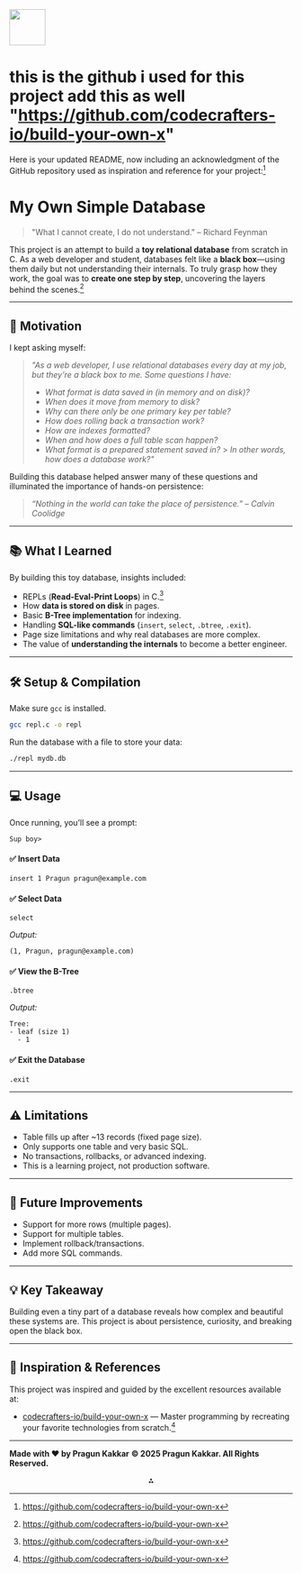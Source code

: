 <img src="https://r2cdn.perplexity.ai/pplx-full-logo-primary-dark%402x.png" style="height:64px;margin-right:32px"/>

# this is the github i used for this project add this as well "https://github.com/codecrafters-io/build-your-own-x"

Here is your updated README, now including an acknowledgment of the GitHub repository used as inspiration and reference for your project:[^1]

# My Own Simple Database

> "What I cannot create, I do not understand." – Richard Feynman

This project is an attempt to build a **toy relational database** from scratch in C.
As a web developer and student, databases felt like a **black box**—using them daily but not understanding their internals.
To truly grasp how they work, the goal was to **create one step by step**, uncovering the layers behind the scenes.[^1]

---

## 🚀 Motivation

I kept asking myself:

> _"As a web developer, I use relational databases every day at my job, but they’re a black box to me. Some questions I have:_
>
> - _What format is data saved in (in memory and on disk)?_
> - _When does it move from memory to disk?_
> - _Why can there only be one primary key per table?_
> - _How does rolling back a transaction work?_
> - _How are indexes formatted?_
> - _When and how does a full table scan happen?_
> - _What format is a prepared statement saved in?_ > _In other words, how does a database work?"_

Building this database helped answer many of these questions and illuminated the importance of hands-on persistence:

> _“Nothing in the world can take the place of persistence.” – Calvin Coolidge_

---

## 📚 What I Learned

By building this toy database, insights included:

- REPLs (**Read-Eval-Print Loops**) in C.[^1]
- How **data is stored on disk** in pages.
- Basic **B-Tree implementation** for indexing.
- Handling **SQL-like commands** (`insert`, `select`, `.btree`, `.exit`).
- Page size limitations and why real databases are more complex.
- The value of **understanding the internals** to become a better engineer.

---

## 🛠️ Setup \& Compilation

Make sure `gcc` is installed.

```bash
gcc repl.c -o repl
```

Run the database with a file to store your data:

```bash
./repl mydb.db
```

---

## 💻 Usage

Once running, you’ll see a prompt:

```
Sup boy>
```

#### ✅ Insert Data

```
insert 1 Pragun pragun@example.com
```

#### ✅ Select Data

```
select
```

_Output:_

```
(1, Pragun, pragun@example.com)
```

#### ✅ View the B-Tree

```
.btree
```

_Output:_

```
Tree:
- leaf (size 1)
  - 1
```

#### ✅ Exit the Database

```
.exit
```

---

## ⚠️ Limitations

- Table fills up after ~13 records (fixed page size).
- Only supports one table and very basic SQL.
- No transactions, rollbacks, or advanced indexing.
- This is a learning project, not production software.

---

## 🔮 Future Improvements

- Support for more rows (multiple pages).
- Support for multiple tables.
- Implement rollback/transactions.
- Add more SQL commands.

---

## 💡 Key Takeaway

Building even a tiny part of a database reveals how complex and beautiful these systems are.
This project is about persistence, curiosity, and breaking open the black box.

---

## 📎 Inspiration \& References

This project was inspired and guided by the excellent resources available at:

- [codecrafters-io/build-your-own-x](https://github.com/codecrafters-io/build-your-own-x) — Master programming by recreating your favorite technologies from scratch.[^1]

---

**Made with ❤️ by Pragun Kakkar**
**© 2025 Pragun Kakkar. All Rights Reserved.**

<div style="text-align: center">⁂</div>

[^1]: https://github.com/codecrafters-io/build-your-own-x
